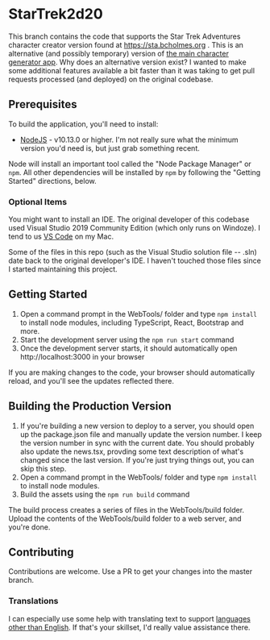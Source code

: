 # StarTrek2d20

This branch contains the code that supports the Star Trek Adventures character creator version found at
https://sta.bcholmes.org . This is an alternative (and possibly temporary) version of [the main character
generator app](https://sta.modiphiusapps.hostinguk.org/). Why does an alternative version exist? I wanted to
make some additional features available a bit faster than it was taking to get pull requests processed (and
deployed) on the original codebase.

## Prerequisites

To build the application, you'll need to install:

- [NodeJS](https://nodejs.org/en/) - v10.13.0 or higher. I'm not really sure what the minimum version you'd
  need is, but just grab something recent.

Node will install an important tool called the "Node Package Manager" or `npm`. All other dependencies will
be installed by `npm` by following the "Getting Started" directions, below.

### Optional Items

You might want to install an IDE. The original developer of this codebase used Visual Studio 2019
Community Edition (which only runs on Windoze). I tend to us [VS Code](https://code.visualstudio.com/)
on my Mac.

Some of the files in this repo (such as the Visual Studio solution file -- .sln) date back to the
original developer's IDE. I haven't touched those files since I started maintaining this project.

## Getting Started

1. Open a command prompt in the WebTools/ folder and type ```npm install``` to install node modules,
   including TypeScript, React, Bootstrap and more.
2. Start the development server using the ```npm run start``` command
3. Once the development server starts, it should automatically open http://localhost:3000 in your browser

If you are making changes to the code, your browser should automatically reload, and you'll see the updates
reflected there.

## Building the Production Version

1. If you're building a new version to deploy to a server, you should open up the package.json file and
   manually update the version number. I keep the version number in sync with
   the current date. You should probably also update the news.tsx, provding some text description of
   what's changed since the last version. If you're just trying things out, you can skip this step.
2. Open a command prompt in the WebTools/ folder and type ```npm install``` to install node modules.
3. Build the assets using the ```npm run build``` command

The build process creates a series of files in the WebTools/build folder. Upload the contents of the
WebTools/build folder to a web server, and you're done.

## Contributing
Contributions are welcome. Use a PR to get your changes into the master branch.

### Translations
I can especially use some help with translating text to support
[languages other than English](./translation/README.md). If that's your skillset,
I'd really value assistance there.
